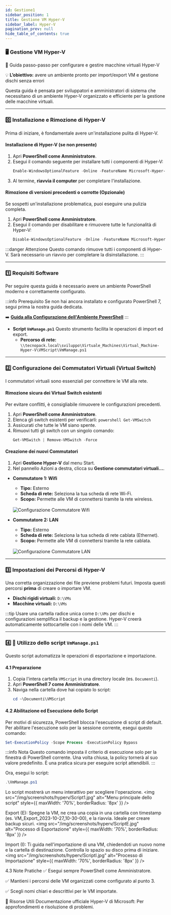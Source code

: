 ```yaml
---
id: Gestione1
sidebar_position: 1
title: Gestione VM Hyper-V
sidebar_label: Hyper-V
pagination_prev: null
hide_table_of_contents: true
---
```


### 🖥️ Gestione VM Hyper-V

🎨 Guida passo-passo per configurare e gestire macchine virtuali Hyper-V

💡 **L’obiettivo:** avere un ambiente pronto per import/export VM e gestione dischi senza errori

Questa guida è pensata per sviluppatori e amministratori di sistema che necessitano di un ambiente Hyper-V organizzato e efficiente per la gestione delle macchine virtuali.

---

### 0️⃣ Installazione e Rimozione di Hyper-V

Prima di iniziare, è fondamentale avere un'installazione pulita di Hyper-V.

#### **Installazione di Hyper-V (se non presente)**

1.  Apri **PowerShell come Amministratore**.
2.  Esegui il comando seguente per installare tutti i componenti di Hyper-V:
    ```powershell
    Enable-WindowsOptionalFeature -Online -FeatureName Microsoft-Hyper-V-All -All -NoRestart
    ```
3.  Al termine, **riavvia il computer** per completare l'installazione.

#### **Rimozione di versioni precedenti o corrotte (Opzionale)**

Se sospetti un'installazione problematica, puoi eseguire una pulizia completa.

1.  Apri **PowerShell come Amministratore**.
2.  Esegui il comando per disabilitare e rimuovere tutte le funzionalità di Hyper-V:
    ```powershell
    Disable-WindowsOptionalFeature -Online -FeatureName Microsoft-Hyper-V-All -NoRestart
    ```
:::danger Attenzione
Questo comando rimuove tutti i componenti di Hyper-V. Sarà necessario un riavvio per completare la disinstallazione.
:::

---

### 1️⃣ Requisiti Software

Per seguire questa guida è necessario avere un ambiente PowerShell moderno e correttamente configurato.

:::info Prerequisito
Se non hai ancora installato e configurato PowerShell 7, segui prima la nostra guida dedicata.

➡️ **[Guida alla Configurazione dell'Ambiente PowerShell](./configurazione-ambiente-powershell.md)**
:::

* **Script `VmManage.ps1`**
    Questo strumento facilita le operazioni di import ed export.
    * **Percorso di rete:** `\\tecnopack.local\sviluppo\Virtuale_Machines\Virtual_Machine-Hyper-V\VMScript\VmManage.ps1`

---

### 2️⃣ Configurazione dei Commutatori Virtuali (Virtual Switch)

I commutatori virtuali sono essenziali per connettere le VM alla rete.

#### **Rimozione sicura dei Virtual Switch esistenti**

Per evitare conflitti, è consigliabile rimuovere le configurazioni precedenti.

1.  Apri **PowerShell come Amministratore**.
2.  Elenca gli switch esistenti per verificarli:
        ```powershell
        Get-VMSwitch
        ```
3.  Assicurati che tutte le VM siano spente.
4.  Rimuovi tutti gli switch con un singolo comando:
    ```powershell
    Get-VMSwitch | Remove-VMSwitch -Force
    ```

#### **Creazione dei nuovi Commutatori**

1.  Apri **Gestione Hyper-V** dal menu Start.
2.  Nel pannello Azioni a destra, clicca su **Gestione commutatori virtuali...**.

* **Commutatore 1: Wifi**
    * **Tipo:** Esterno
    * **Scheda di rete:** Seleziona la tua scheda di rete Wi-Fi.
    * **Scopo:** Permette alle VM di connettersi tramite la rete wireless.
    <br/>
    <img src="/img/screenshots/hyperv/switch_wifi.jpg" alt="Configurazione Commutatore Wifi" style={{ maxWidth: '60%', borderRadius: '8px' }} />

* **Commutatore 2: LAN**
    * **Tipo:** Esterno
    * **Scheda di rete:** Seleziona la tua scheda di rete cablata (Ethernet).
    * **Scopo:** Permette alle VM di connettersi tramite la rete cablata.
    <br/>
    <img src="/img/screenshots/hyperv/switch_lan.jpg" alt="Configurazione Commutatore LAN" style={{ maxWidth: '60%', borderRadius: '8px' }} />

---

### 3️⃣ Impostazioni dei Percorsi di Hyper-V

Una corretta organizzazione dei file previene problemi futuri. Imposta questi percorsi **prima** di creare o importare VM.

* **Dischi rigidi virtuali:** `D:\VMs`
* **Macchine virtuali:** `D:\VMs`

:::tip
Usare una cartella radice unica come `D:\VMs` per dischi e configurazioni semplifica il backup e la gestione. Hyper-V creerà automaticamente sottocartelle con i nomi delle VM.
:::

---

### 4️⃣ 🚀 Utilizzo dello script `VmManage.ps1`

Questo script automatizza le operazioni di esportazione e importazione.

#### **4.1 Preparazione**

1.  Copia l'intera cartella `VMScript` in una directory locale (es. `Documenti`).
2.  Apri **PowerShell 7 come Amministratore**.
3.  Naviga nella cartella dove hai copiato lo script:
    ```powershell
    cd ~\Documenti\VMScript
    ```

#### **4.2 Abilitazione ed Esecuzione dello Script**

Per motivi di sicurezza, PowerShell blocca l'esecuzione di script di default. Per abilitare l'esecuzione solo per la sessione corrente, esegui questo comando:
```powershell
Set-ExecutionPolicy -Scope Process -ExecutionPolicy Bypass
```
:::info Nota
Questo comando imposta il criterio di esecuzione solo per la finestra di PowerShell corrente. Una volta chiusa, la policy tornerà al suo valore predefinito. È una pratica sicura per eseguire script attendibili.
:::

Ora, esegui lo script:

```powershell
.\VmManage.ps1
```
Lo script mostrerà un menu interattivo per scegliere l'operazione.
<img src="/img/screenshots/hyperv/Script1.jpg" alt="Menu principale dello script" style={{ maxWidth: '70%', borderRadius: '8px' }} />

Export (E): Spegne la VM, ne crea una copia in una cartella con timestamp (es. VM_Export_2023-10-27_10-30-00), e la riavvia. Ideale per creare backup sicuri.
<img src="/img/screenshots/hyperv/ScriptE.jpg" alt="Processo di Esportazione" style={{ maxWidth: '70%', borderRadius: '8px' }} />

Import (I): Ti guida nell'importazione di una VM, chiedendoti un nuovo nome e la cartella di destinazione. Controlla lo spazio su disco prima di iniziare.
<img src="/img/screenshots/hyperv/ScriptI.jpg" alt="Processo di Importazione" style={{ maxWidth: '70%', borderRadius: '8px' }} />

4.3 Note Pratiche
✅ Esegui sempre PowerShell come Amministratore.

✅ Mantieni i percorsi delle VM organizzati come configurato al punto 3.

✅ Scegli nomi chiari e descrittivi per le VM importate.

🔗 Risorse Utili
Documentazione ufficiale Hyper-V di Microsoft: Per approfondimenti e risoluzione di problemi.
